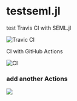 # testseml.jl
test Travis CI with SEML.jl 

![Travic CI](https://travis-ci.com/ZZP12/testseml.jl.svg?branch=master)

CI with GitHub Actions

![CI](https://github.com/ZZP12/testseml.jl/workflows/CI/badge.svg)



### add another Actions 

[![](https://img.shields.io/badge/docs-dev-blue.svg)](https://https://zzp12.github.io/testseml/dev/)
